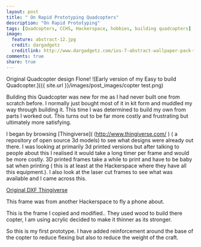 ```yaml
---
layout: post
title: " On Rapid Prototyping Quadcopters"
description: "On Rapid Prototyping"
tags: [Quadcopters, CCHS, Hackerspace, hobbies, building quadcopters]
image:
  feature: abstract-12.jpg 
  credit: dargadgetz
  creditlink: http://www.dargadgetz.com/ios-7-abstract-wallpaper-pack-for-iphone-5-and-ipod-touch-retina/
comments: true
share: true
---
```


Original Quadcopter design Flone!
![Early version of my Easy to build Quadcopter.]({{ site.url }}/images/post_images/copter test.png)

Building this Quadcopter was new for me as I had never built one from scratch before. I normally just bought most of it in kit form and muddled my way through building it. This time I was determined to build my own from parts I worked out. This turns out to be far more costly and frustrating but ultimately more satisfying. 

I began by browsing [Thingiverse]( (http://www.thingiverse.com/ ) ( a repository of open source 3d models)  to see what designs were already out there. I was looking at primarily 3d printed versions but after talking to people about this I realised it would take a long timer per frame and would be more costly. 3D printed frames take a while to print and have to be baby sat when printing ( this is at least at the Hackerspace where they have all this equipment.). I also look at the laser cut frames to see what was available and I came across this. 

[Original DXF Thingiverse](http://www.thingiverse.com/thing:113497)

This frame was from another Hackerspace to fly a phone about.

This is the frame I copied and modified.. They used wood to build there copter, I am using acrylic decided to make it thinner as its stronger. 

So this is my first prototype. I have added reinforcement  around the base of the copter to reduce flexing but also to reduce the weight of the craft.


 


